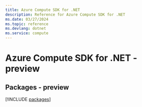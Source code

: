 ```yaml
---
title: Azure Compute SDK for .NET
description: Reference for Azure Compute SDK for .NET
ms.date: 03/27/2024
ms.topic: reference
ms.devlang: dotnet
ms.service: compute
---
```

# Azure Compute SDK for .NET - preview
## Packages - preview
[!INCLUDE [packages](compute-index.md)]
